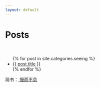 ```yaml
---
layout: default
---
```

 <h1 class="page-heading">Posts</h1>

  <br>
<ul>
  {% for post in site.categories.seeing %}
    <li>
      <a href="{{ post.url }}">{{ post.title }}</a>
    </li>
  {% endfor %}
</ul>
  <p class="rss-subscribe">简书：<a href="http://www.jianshu.com/users/a1885eca3c20/latest_articles"> 慢而不息</a></p>
